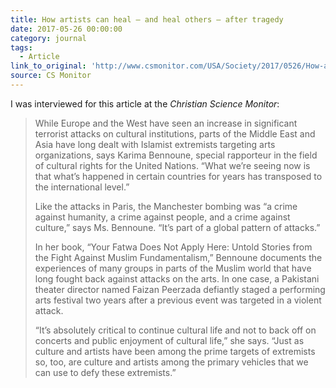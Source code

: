 ```yaml
---
title: How artists can heal – and heal others – after tragedy
date: 2017-05-26 00:00:00
category: journal
tags:
  - Article
link_to_original: 'http://www.csmonitor.com/USA/Society/2017/0526/How-artists-can-heal-and-heal-others-after-tragedy'
source: CS Monitor
---
```



I was interviewed for this article at the *Christian Science Monitor*:

> While Europe and the West have seen an increase in significant terrorist attacks on cultural institutions, parts of the Middle East and Asia have long dealt with Islamist extremists targeting arts organizations, says Karima Bennoune, special rapporteur in the field of cultural rights for the United Nations. “What we’re seeing now is that what’s happened in certain countries for years has transposed to the international level.”
>
>
> Like the attacks in Paris, the Manchester bombing was “a crime against humanity, a crime against people, and a crime against culture,” says Ms. Bennoune. “It’s part of a global pattern of attacks.”
>
>
> In her book, “Your Fatwa Does Not Apply Here: Untold Stories from the Fight Against Muslim Fundamentalism,” Bennoune documents the experiences of many groups in parts of the Muslim world that have long fought back against attacks on the arts. In one case, a Pakistani theater director named Faizan Peerzada defiantly staged a performing arts festival two years after a previous event was targeted in a violent attack.
>
>
> “It’s absolutely critical to continue cultural life and not to back off on concerts and public enjoyment of cultural life,” she says. “Just as culture and artists have been among the prime targets of extremists so, too, are culture and artists among the primary vehicles that we can use to defy these extremists.”